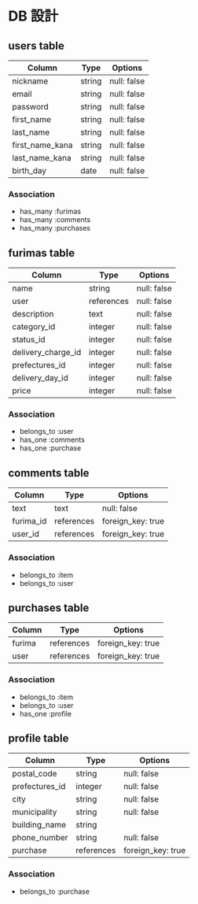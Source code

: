 # DB 設計

## users table

| Column             | Type                | Options                 |
|--------------------|---------------------|-------------------------|
| nickname           | string              | null: false             |
| email              | string              | null: false             |
| password           | string              | null: false             |
| first_name         | string              | null: false             |
| last_name          | string              | null: false             |
| first_name_kana    | string              | null: false             |
| last_name_kana     | string              | null: false             |
| birth_day          | date                | null: false             |

### Association

* has_many :furimas
* has_many :comments
* has_many :purchases

## furimas table

| Column                              | Type       | Options           |
|-------------------------------------|------------|-------------------|
| name                                | string     | null: false       |
| user                                | references | null: false       |
| description                         | text       | null: false       |
| category_id                         | integer    | null: false       |
| status_id                           | integer    | null: false       |
| delivery_charge_id                  | integer    | null: false       |
| prefectures_id                      | integer    | null: false       |
| delivery_day_id                     | integer    | null: false       |
| price                               | integer    | null: false       |

### Association
- belongs_to :user
- has_one :comments
- has_one :purchase

## comments table

| Column      | Type       | Options           |
|-------------|------------|-------------------|
| text        | text       | null: false       |
| furima_id     | references | foreign_key: true |
| user_id     | references | foreign_key: true |

### Association

- belongs_to :item
- belongs_to :user

## purchases table

| Column      | Type       | Options           |
|-------------|------------|-------------------|
| furima        | references | foreign_key: true |
| user        | references | foreign_key: true |

### Association

- belongs_to :item
- belongs_to :user
- has_one :profile

## profile table

| Column             | Type                | Options                 |
|--------------------|---------------------|-------------------------|
| postal_code        | string              | null: false             |
| prefectures_id     | integer             | null: false             |
| city               | string              | null: false             |
| municipality       | string              | null: false             |
| building_name      | string              |                         |
| phone_number       | string              | null: false             |
| purchase           | references          | foreign_key: true       |

### Association

- belongs_to :purchase